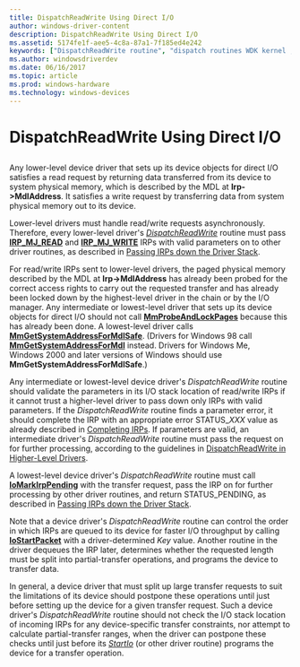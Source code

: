 ```yaml
---
title: DispatchReadWrite Using Direct I/O
author: windows-driver-content
description: DispatchReadWrite Using Direct I/O
ms.assetid: 5174fe1f-aee5-4c8a-87a1-7f185ed4e242
keywords: ["DispatchReadWrite routine", "dispatch routines WDK kernel , DispatchReadWrite routine", "read/write dispatch routines WDK kernel", "IRP_MJ_WRITE I/O function codes", "IRP_MJ_READ I/O function codes", "data transfers WDK kernel , read/write dispatch routines", "transferring data WDK kernel , read/write dispatch routines", "direct I/O WDK kernel", "I/O WDK kernel , direct I/O"]
ms.author: windowsdriverdev
ms.date: 06/16/2017
ms.topic: article
ms.prod: windows-hardware
ms.technology: windows-devices
---
```


# DispatchReadWrite Using Direct I/O


## <a href="" id="ddk-dispatchreadwrite-using-direct-i-o-kg"></a>


Any lower-level device driver that sets up its device objects for direct I/O satisfies a read request by returning data transferred from its device to system physical memory, which is described by the MDL at **Irp-&gt;MdlAddress**. It satisfies a write request by transferring data from system physical memory out to its device.

Lower-level drivers must handle read/write requests asynchronously. Therefore, every lower-level driver's [*DispatchReadWrite*](https://msdn.microsoft.com/library/windows/hardware/ff543381) routine must pass [**IRP\_MJ\_READ**](https://msdn.microsoft.com/library/windows/hardware/ff550794) and [**IRP\_MJ\_WRITE**](https://msdn.microsoft.com/library/windows/hardware/ff550819) IRPs with valid parameters on to other driver routines, as described in [Passing IRPs down the Driver Stack](passing-irps-down-the-driver-stack.md).

For read/write IRPs sent to lower-level drivers, the paged physical memory described by the MDL at **Irp-&gt;MdlAddress** has already been probed for the correct access rights to carry out the requested transfer and has already been locked down by the highest-level driver in the chain or by the I/O manager. Any intermediate or lowest-level driver that sets up its device objects for direct I/O should not call [**MmProbeAndLockPages**](https://msdn.microsoft.com/library/windows/hardware/ff554664) because this has already been done. A lowest-level driver calls [**MmGetSystemAddressForMdlSafe**](https://msdn.microsoft.com/library/windows/hardware/ff554559). (Drivers for Windows 98 call [**MmGetSystemAddressForMdl**](https://msdn.microsoft.com/library/windows/hardware/ff554556) instead. Drivers for Windows Me, Windows 2000 and later versions of Windows should use **MmGetSystemAddressForMdlSafe**.)

Any intermediate or lowest-level device driver's *DispatchReadWrite* routine should validate the parameters in its I/O stack location of read/write IRPs if it cannot trust a higher-level driver to pass down only IRPs with valid parameters. If the *DispatchReadWrite* routine finds a parameter error, it should complete the IRP with an appropriate error STATUS\_*XXX* value as already described in [Completing IRPs](completing-irps.md). If parameters are valid, an intermediate driver's *DispatchReadWrite* routine must pass the request on for further processing, according to the guidelines in [DispatchReadWrite in Higher-Level Drivers](dispatchreadwrite-in-higher-level-drivers.md).

A lowest-level device driver's *DispatchReadWrite* routine must call [**IoMarkIrpPending**](https://msdn.microsoft.com/library/windows/hardware/ff549422) with the transfer request, pass the IRP on for further processing by other driver routines, and return STATUS\_PENDING, as described in [Passing IRPs down the Driver Stack](passing-irps-down-the-driver-stack.md).

Note that a device driver's *DispatchReadWrite* routine can control the order in which IRPs are queued to its device for faster I/O throughput by calling [**IoStartPacket**](https://msdn.microsoft.com/library/windows/hardware/ff550370) with a driver-determined *Key* value. Another routine in the driver dequeues the IRP later, determines whether the requested length must be split into partial-transfer operations, and programs the device to transfer data.

In general, a device driver that must split up large transfer requests to suit the limitations of its device should postpone these operations until just before setting up the device for a given transfer request. Such a device driver's *DispatchReadWrite* routine should not check the I/O stack location of incoming IRPs for any device-specific transfer constraints, nor attempt to calculate partial-transfer ranges, when the driver can postpone these checks until just before its [*StartIo*](https://msdn.microsoft.com/library/windows/hardware/ff563858) (or other driver routine) programs the device for a transfer operation.

 

 




